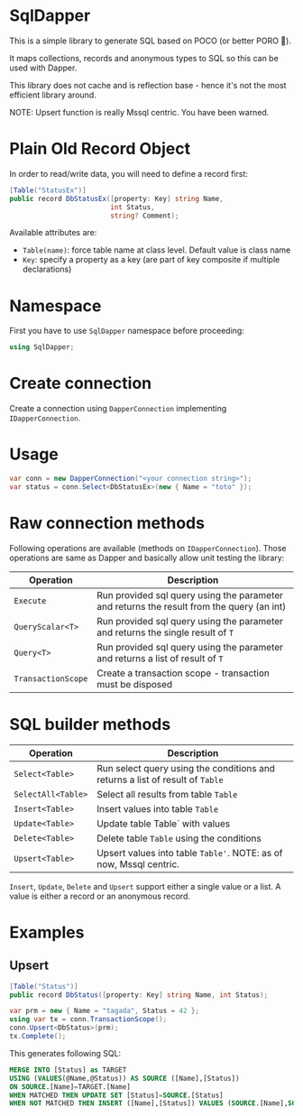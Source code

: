 # SqlDapper

This is a simple library to generate SQL based on POCO (or better PORO 🎉).

It maps collections, records and anonymous types to SQL so this can be used with Dapper.

This library does not cache and is reflection base - hence it's not the most efficient library around.

NOTE: Upsert function is really Mssql centric. You have been warned.

# Plain Old Record Object
In order to read/write data, you will need to define a record first:

```C#
[Table("StatusEx")]
public record DbStatusEx([property: Key] string Name,
                         int Status,
                         string? Comment);
```

Available attributes are:
* `Table(name)`: force table name at class level. Default value is class name
* `Key`: specify a property as a key (are part of key composite if multiple declarations)

# Namespace
First you have to use `SqlDapper` namespace before proceeding:
```C#
using SqlDapper;
``` 

# Create connection
Create a connection using `DapperConnection` implementing `IDapperConnection`.

# Usage
```C#
var conn = new DapperConnection("<your connection string>");
var status = conn.Select<DbStatusEx>(new { Name = "toto" });
```

# Raw connection methods
Following operations are available (methods on `IDapperConnection`). Those operations are same as Dapper and basically allow unit testing the library:

Operation | Description
----------|------------
`Execute` | Run provided sql query using the parameter and returns the result from the query (an int)
`QueryScalar<T>` | Run provided sql query using the parameter and returns the single result of `T`
`Query<T>` | Run provided sql query using the parameter and returns a list of result of `T`
`TransactionScope` | Create a transaction scope - transaction must be disposed

# SQL builder methods
Operation | Description
----------|------------
`Select<Table>` | Run select query using the conditions and returns a list of result of `Table`
`SelectAll<Table>` | Select all results from table `Table`
`Insert<Table>` | Insert values into table `Table`
`Update<Table>` | Update table Table` with values
`Delete<Table>` | Delete table `Table` using the conditions
`Upsert<Table>` | Upsert values into table `Table'`. NOTE: as of now, Mssql centric.

`Insert`, `Update`, `Delete` and `Upsert` support either a single value or a list. A value is either a record or an anonymous record.

# Examples

## Upsert
```C#
[Table("Status")]
public record DbStatus([property: Key] string Name, int Status);

var prm = new { Name = "tagada", Status = 42 };
using var tx = conn.TransactionScope();
conn.Upsert<DbStatus>(prm);
tx.Complete();
```

This generates following SQL:
```SQL
MERGE INTO [Status] as TARGET 
USING (VALUES(@Name,@Status)) AS SOURCE ([Name],[Status])
ON SOURCE.[Name]=TARGET.[Name]
WHEN MATCHED THEN UPDATE SET [Status]=SOURCE.[Status] 
WHEN NOT MATCHED THEN INSERT ([Name],[Status]) VALUES (SOURCE.[Name],SOURCE.[Status]);
```
